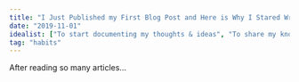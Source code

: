 ```yaml
---
title: "I Just Published my First Blog Post and Here is Why I Stared Writing"
date: "2019-11-01"
idealist: ["To start documenting my thoughts & ideas", "To share my knowledge & perspective", "To learn to communicate better"]
tag: "habits"
---
```


After reading so many articles...

